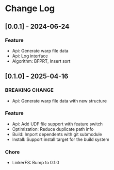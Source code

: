 # Change Log

## [0.0.1] - 2024-06-24

### Feature

- Api: Generate warp file data
- Api: Log interface
- Algorithm: BFPRT, Insert sort 

## [0.1.0] - 2025-04-16

### BREAKING CHANGE
- Api: Generate warp file data with new structure

### Feature
- Api: Add UDF file support with feature switch
- Optimization: Reduce duplicate path info
- Build: Import dependents with git submodule
- Install: Support install target for the build system

### Chore
- LinkerFS: Bump to 0.1.0